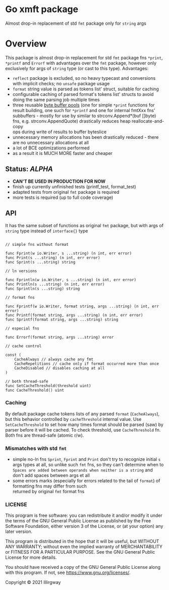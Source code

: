 
# Go xmft package
Almost drop-in replacement of std `fmt` package only for `string` args

# Overview
This package is almost drop-in replacement for std `fmt` package fns `*print`, `*printf` and
`Errorf` with advantages over the `fmt` package, however only exclusively for args of `string` type 
(or cast to this type). Advantages:
* `reflect` package is excluded, so no heavy typecast and conversions with implicit checks; no `unsafe` package usage
* `format` string value is parsed as tokens list' struct, suitable for caching
* configurable caching of parsed format's tokens list' structs to avoid doing the same parsing job multiple times
* three reusable [byte buffer pools](https://github.com/valyala/bytebufferpool) (one for simple `*print` functions 
  for result building, one such for `*printf` and one for internal fmtXxx fns' subbuffers - mostly for use by 
  similar to strconv.Append*(buf []byte) fns, e.g. strconv.AppendQuote) drastically reduces heap reallocate-and-copy  
  ops during write of results to buffer byteslice
* unnecessary memory allocations has been drastically reduced - there are no unnecessary allocations at all
* a lot of BCE optimizations performed
* as a result it is MUCH MORE faster and cheaper

## Status: _ALPHA_
* **CAN'T BE USED IN PRODUCTION FOR NOW**
* finish up currently unfinished tests (printf_test, format_test)
* adapted tests from original `fmt` package is required
* more tests is required (up to full code coverage)

## API
It has the same subset of functions as original `fmt` package, but with args of `string` type instead of `interface{}` type

```gotemplate

// simple fns without format

func Fprint(w io.Writer, s ...string) (n int, err error)
func Print(s ...string) (n int, err error)
func Sprint(s ...string) string

// ln versions

func Fprintln(w io.Writer, s ...string) (n int, err error)
func Println(s ...string) (n int, err error)
func Sprintln(s ...string) string 

// format fns

func Fprintf(w io.Writer, format string, args ...string) (n int, err error)
func Printf(format string, args ...string) (n int, err error)
func Sprintf(format string, args ...string) string

// especial fns

func Errorf(format string, args ...string) error

// cache control

const (
	CacheAlways // always cache any fmt
	CacheRepetitions // cache only if format occurred more than once
	CacheDisabled // disables caching at all
)

// both thread-safe
func SetCacheThreshold(threshold uint)
func CacheThreshold() uint

```
 
### Caching

By default package cache tokens lists of any parsed `format` (`CacheAlways`), but this behavior controlled by 
`cacheThreshold` internal value. Use `SetCacheThreshold` to set how many times format should be parsed (saw)
by parser before it will be cached. To check threshold, use `CacheThreshold` fn. Both fns are thread-safe (atomic r/w).

 
### Mismatches with std `fmt`
* simple no-ln fns `Sprint`, `Fprint` and `Print` don't try to recognize initial `s` args types at all, so unlike such 
  `fmt` fns, so they can't determine when to `Spaces are added between operands when neither is a string` and
  don't add spaces between args et all
* some errors marks (especially for errors related to the tail of `format`) of formatting fns may differ from such  
  returned by original `fmt` format fns

### LICENSE

This program is free software: you can redistribute it and/or modify it under the terms of the 
GNU General Public License as published by the Free Software Foundation, either version 3 of the License, 
or (at your option) any later version.

This program is distributed in the hope that it will be useful, but WITHOUT ANY WARRANTY; without even the implied 
warranty of MERCHANTABILITY or FITNESS FOR A PARTICULAR PURPOSE. See the GNU General Public License for more details.

You should have received a copy of the GNU General Public License along with this program.
If not, see <https://www.gnu.org/licenses/>.

Copyright &copy; 2021 Illirgway

